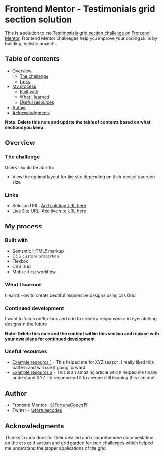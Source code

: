 # Frontend Mentor - Testimonials grid section solution

This is a solution to the [Testimonials grid section challenge on Frontend Mentor](https://www.frontendmentor.io/challenges/testimonials-grid-section-Nnw6J7Un7). Frontend Mentor challenges help you improve your coding skills by building realistic projects. 

## Table of contents

- [Overview](#overview)
  - [The challenge](#the-challenge)
  - [Links](#links)
- [My process](#my-process)
  - [Built with](#Html-css-javaScript)
  - [What I learned](#css-Grid)
  - [Useful resources](#Mdn-docs)
- [Author](#Fortune)
- [Acknowledgments](#acknowledgement)

**Note: Delete this note and update the table of contents based on what sections you keep.**

## Overview

### The challenge

Users should be able to:

- View the optimal layout for the site depending on their device's screen size

### Links

- Solution URL: [Add solution URL here](https://your-solution-url.com)
- Live Site URL: [Add live site URL here](https://your-live-site-url.com)

## My process

### Built with

- Semantic HTML5 markup
- CSS custom properties
- Flexbox
- CSS Grid
- Mobile-first workflow


### What I learned
I learnt How to create beutiful responsive designs using css Grid


### Continued development

I want to focus onflex-box and grid to create a responsive and eyecatching designs in the future

**Note: Delete this note and the content within this section and replace with your own plans for continued development.**

### Useful resources

- [Example resource 1](https://www.mdn.com) - This helped me for XYZ reason. I really liked this pattern and will use it going forward.
- [Example resource 2](https://www.code.pip) - This is an amazing article which helped me finally understand XYZ. I'd recommend it to anyone still learning this concept.

## Author

- Frontend Mentor - [@FortuneCodes15](https://www.frontendmentor.io/profile/fortuneCodes15)
- Twitter - [@fortunecodes](https://www.twitter.com/fortuenCodes)


## Acknowledgments

Thanks to mdn docs for their detailed and comprehensive documentation on the css grid system and grid garden for their challenges which helped me understand the proper applications of the grid
